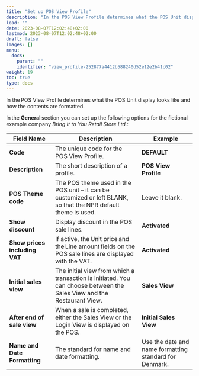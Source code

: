 ```yaml
---
title: "Set up POS View Profile"
description: "In the POS View Profile determines what the POS Unit display looks like and how the contents are formatted."
lead: ""
date: 2023-08-07T12:02:48+02:00
lastmod: 2023-08-07T12:02:48+02:00
draft: false
images: []
menu:
  docs:
    parent: ""
    identifier: "view_profile-252877a4412b588240d52e12e2b41c02"
weight: 19
toc: true
type: docs
---
```

In the POS View Profile determines what the POS Unit display looks like and how the contents are formatted.  

In the **General** section you can set up the following options for the fictional example company *Bring It to You Retail Store Ltd.*: 

| Field Name      | Description |   Example    |
| ----------- | ----------- | ----------- |
| **Code** | The unique code for the POS View Profile. | **DEFAULT**  |
| **Description** | The short description of a profile. | **POS View Profile**  |
| **POS Theme code** | The POS theme used in the POS unit – it can be customized or left BLANK, so that the NPR default theme is used. | Leave it blank. |
| **Show discount** | Display discount in the POS sale lines. | **Activated** |
| **Show prices including VAT** | If active, the Unit price and the Line amount fields on the POS sale lines are displayed with the VAT. | **Activated** |
| **Initial sales view** | The initial view from which a transaction is initiated. You can choose between the Sales View and the Restaurant View. | **Sales View** |
| **After end of sale view** | When a sale is completed, either the Sales View or the Login View is displayed on the POS. | **Initial Sales View** |
| **Name and Date Formatting**  | The standard for name and date formatting. | Use the date and name formatting standard for Denmark. |
